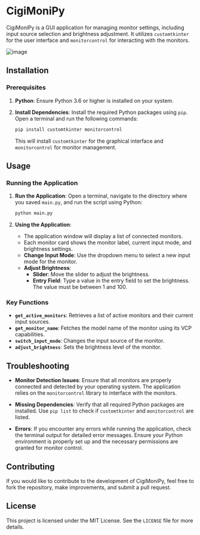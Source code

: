 # CigiMoniPy

CigiMoniPy is a GUI application for managing monitor settings, including input source selection and brightness adjustment. It utilizes `customtkinter` for the user interface and `monitorcontrol` for interacting with the monitors.

![image](https://github.com/user-attachments/assets/b4f19ce8-f497-4779-885b-fa5d41af0f55)


## Installation

### Prerequisites

1. **Python**: Ensure Python 3.6 or higher is installed on your system.

2. **Install Dependencies**: Install the required Python packages using `pip`. Open a terminal and run the following commands:

   ```bash
   pip install customtkinter monitorcontrol
   ```

   This will install `customtkinter` for the graphical interface and `monitorcontrol` for monitor management.

## Usage

### Running the Application

1. **Run the Application**: Open a terminal, navigate to the directory where you saved `main.py`, and run the script using Python:

   ```bash
   python main.py
   ```

2. **Using the Application**:
   - The application window will display a list of connected monitors.
   - Each monitor card shows the monitor label, current input mode, and brightness settings.
   - **Change Input Mode**: Use the dropdown menu to select a new input mode for the monitor.
   - **Adjust Brightness**:
     - **Slider**: Move the slider to adjust the brightness.
     - **Entry Field**: Type a value in the entry field to set the brightness. The value must be between 1 and 100.

### Key Functions

- **`get_active_monitors`**: Retrieves a list of active monitors and their current input sources.
- **`get_monitor_name`**: Fetches the model name of the monitor using its VCP capabilities.
- **`switch_input_mode`**: Changes the input source of the monitor.
- **`adjust_brightness`**: Sets the brightness level of the monitor.

## Troubleshooting

- **Monitor Detection Issues**: Ensure that all monitors are properly connected and detected by your operating system. The application relies on the `monitorcontrol` library to interface with the monitors.

- **Missing Dependencies**: Verify that all required Python packages are installed. Use `pip list` to check if `customtkinter` and `monitorcontrol` are listed.

- **Errors**: If you encounter any errors while running the application, check the terminal output for detailed error messages. Ensure your Python environment is properly set up and the necessary permissions are granted for monitor control.

## Contributing

If you would like to contribute to the development of CigiMoniPy, feel free to fork the repository, make improvements, and submit a pull request.

## License

This project is licensed under the MIT License. See the `LICENSE` file for more details.
